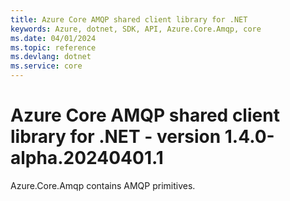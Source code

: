 ```yaml
---
title: Azure Core AMQP shared client library for .NET
keywords: Azure, dotnet, SDK, API, Azure.Core.Amqp, core
ms.date: 04/01/2024
ms.topic: reference
ms.devlang: dotnet
ms.service: core
---
```

# Azure Core AMQP shared client library for .NET - version 1.4.0-alpha.20240401.1 


Azure.Core.Amqp contains AMQP primitives. 

